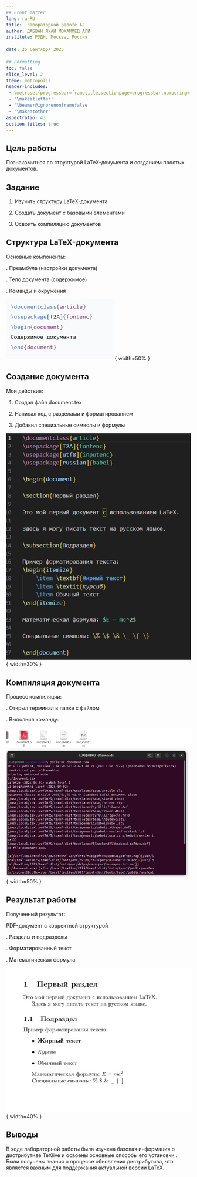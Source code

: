 ```yaml
---
## Front matter
lang: ru-RU
title:  лабораторной работе №2
author: ДАБВАН ЛУАИ МОХАММЕД АЛИ
institute: РУДН, Москва, Россия

date: 25 Сентября 2025

## Formatting
toc: false
slide_level: 2
theme: metropolis
header-includes: 
 - \metroset{progressbar=frametitle,sectionpage=progressbar,numbering=fraction}
 - '\makeatletter'
 - '\beamer@ignorenonframefalse'
 - '\makeatother'
aspectratio: 43
section-titles: true
---
```


## Цель работы

Познакомиться со структурой LaTeX-документа и созданием простых документов.

## Задание

1. Изучить структуру LaTeX-документа

2. Создать документ с базовыми элементами

3. Освоить компиляцию документов

## Структура LaTeX-документа

Основные компоненты:

. Преамбула (настройки документа)

. Тело документа (содержимое)

. Команды и окружения



![Пример структуры](image02/image_04.jpg){ width=50% }


## Создание документа

Мои действия:

1. Создал файл document.tex

2. Написал код с разделами и форматированием

3. Добавил специальные символы и формулы

![Исходный код LaTeX-документа](image02/image_01.jpg){ width=30% }

## Компиляция документа

Процесс компиляции:

. Открыл терминал в папке с файлом

. Выполнил команду:

![Процесс компиляции в терминале](image02/image_02.jpg){ width=50% }



## Результат работы
Полученный результат:

PDF-документ с корректной структурой

. Разделы и подразделы

. Форматированный текст

. Математическая формула

![Итоговый PDF-документ](image02/image_03.jpg){ width=40% }


## Выводы

В ходе лабораторной работы была изучена базовая информация о дистрибутиве TeXlive и освоены основные способы его установки . Были получены знания о процессе обновления дистрибутива, что является важным для поддержания актуальной версии LaTeX.
